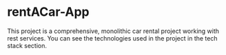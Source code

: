 # rentACar-App
This project is a comprehensive, monolithic car rental project working with rest services. You can see the technologies used in the project in the tech stack section.

